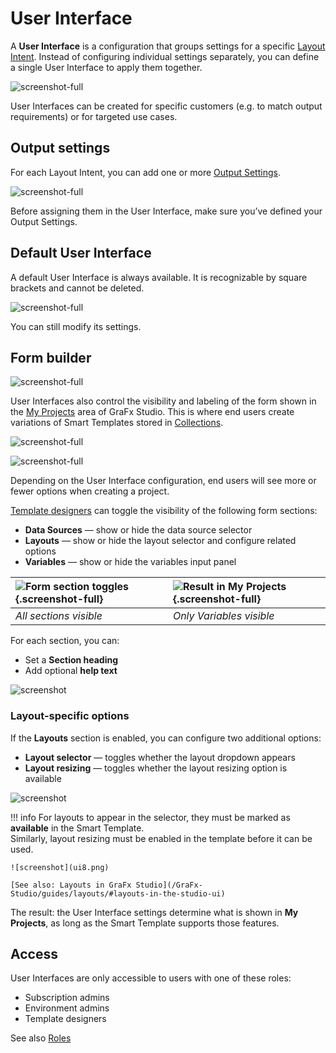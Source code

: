 # User Interface

A **User Interface** is a configuration that groups settings for a specific [Layout Intent](/GraFx-Studio/concepts/layout-intent/). Instead of configuring individual settings separately, you can define a single User Interface to apply them together.

![screenshot-full](ui1.png)

User Interfaces can be created for specific customers (e.g. to match output requirements) or for targeted use cases.

## Output settings

For each Layout Intent, you can add one or more [Output Settings](/GraFx-Studio/concepts/output-settings/).

![screenshot-full](ui2.png)

Before assigning them in the User Interface, make sure you’ve defined your Output Settings.

## Default User Interface

A default User Interface is always available. It is recognizable by square brackets and cannot be deleted.

![screenshot-full](ui3.png)

You can still modify its settings.

## Form builder

![screenshot-full](ui4.png)

User Interfaces also control the visibility and labeling of the form shown in the [My Projects](/GraFx-Studio/concepts/template-management/#my-projects) area of GraFx Studio. This is where end users create variations of Smart Templates stored in [Collections](/GraFx-Studio/concepts/template-management/#template-collection).

![screenshot-full](ui10.png)

![screenshot-full](ui11.png)

Depending on the User Interface configuration, end users will see more or fewer options when creating a project.

[Template designers](/CHILI-GraFx/users/template-designer/) can toggle the visibility of the following form sections:

- **Data Sources** — show or hide the data source selector
- **Layouts** — show or hide the layout selector and configure related options
- **Variables** — show or hide the variables input panel

| ![Form section toggles](ui13.png){.screenshot-full} | ![Result in My Projects](ui14.png){.screenshot-full} |
|:--|:--|
| *All sections visible* | *Only Variables visible* |

For each section, you can:

- Set a **Section heading**
- Add optional **help text**

![screenshot](ui7.png)

### Layout-specific options

If the **Layouts** section is enabled, you can configure two additional options:

- **Layout selector** — toggles whether the layout dropdown appears
- **Layout resizing** — toggles whether the layout resizing option is available

![screenshot](ui6.png)

!!! info
    For layouts to appear in the selector, they must be marked as **available** in the Smart Template.  
    Similarly, layout resizing must be enabled in the template before it can be used.

    ![screenshot](ui8.png)

    [See also: Layouts in GraFx Studio](/GraFx-Studio/guides/layouts/#layouts-in-the-studio-ui)

The result: the User Interface settings determine what is shown in **My Projects**, as long as the Smart Template supports those features.

## Access

User Interfaces are only accessible to users with one of these roles:

- Subscription admins
- Environment admins
- Template designers

See also [Roles](/CHILI-GraFx/users/roles/#roles)